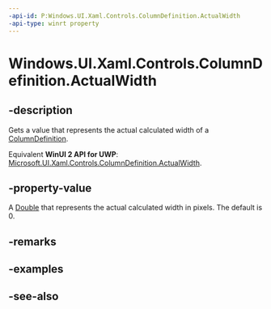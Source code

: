 ```yaml
---
-api-id: P:Windows.UI.Xaml.Controls.ColumnDefinition.ActualWidth
-api-type: winrt property
---
```


<!-- Property syntax
public double ActualWidth { get; }
-->

# Windows.UI.Xaml.Controls.ColumnDefinition.ActualWidth

## -description
Gets a value that represents the actual calculated width of a [ColumnDefinition](columndefinition.md).

Equivalent **WinUI 2 API for UWP**: [Microsoft.UI.Xaml.Controls.ColumnDefinition.ActualWidth](/windows/winui/api/microsoft.ui.xaml.controls.columndefinition.actualwidth).

## -property-value
A [Double](/dotnet/api/system.double?view=dotnet-uwp-10.0&preserve-view=true) that represents the actual calculated width in pixels. The default is 0.

## -remarks

## -examples

## -see-also
